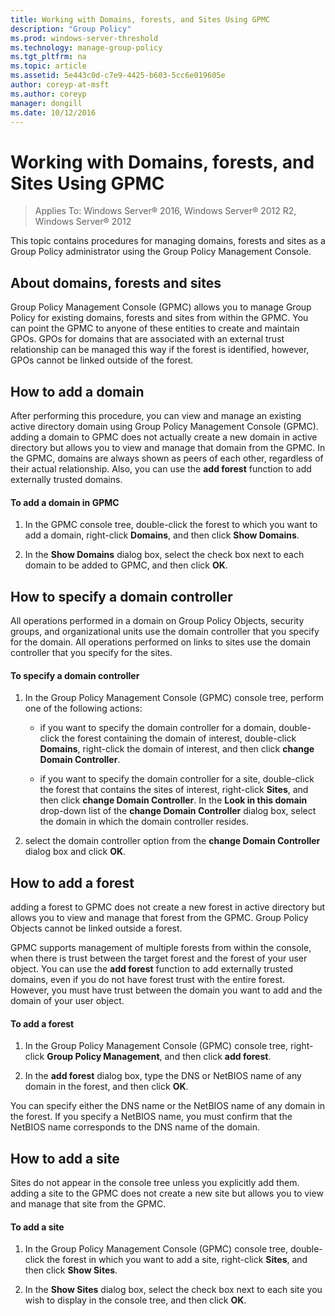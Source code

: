 ```yaml
---
title: Working with Domains, forests, and Sites Using GPMC
description: "Group Policy"
ms.prod: windows-server-threshold
ms.technology: manage-group-policy
ms.tgt_pltfrm: na
ms.topic: article
ms.assetid: 5e443c0d-c7e9-4425-b603-5cc6e019605e
author: coreyp-at-msft
ms.author: coreyp
manager: dongill
ms.date: 10/12/2016
---
```


# Working with Domains, forests, and Sites Using GPMC

>Applies To: Windows Server&reg; 2016, Windows Server&reg; 2012 R2, Windows Server&reg; 2012

This topic contains procedures for managing domains, forests and sites as a Group Policy administrator using the Group Policy Management Console.

## About domains, forests and sites
Group Policy Management Console (GPMC) allows you to manage Group Policy for existing domains, forests and sites from within the GPMC. You can point the GPMC to anyone of these entities to create and maintain GPOs. GPOs for domains that are associated with an external trust relationship can be managed this way if the forest is identified, however, GPOs cannot be linked outside of the forest.

## How to add a domain
After performing this procedure, you can view and manage an existing active directory domain using Group Policy Management Console (GPMC). adding a domain to GPMC does not actually create a new domain in active directory but allows you to view and manage that domain from the GPMC. In the GPMC, domains are always shown as peers of each other, regardless of their actual relationship. Also, you can use the **add forest** function to add externally trusted domains.

#### To add a domain in GPMC

1.  In the GPMC console tree, double-click the forest to which you want to add a domain, right-click **Domains**, and then click **Show Domains**.

2.  In the **Show Domains** dialog box, select the check box next to each domain to be added to GPMC, and then click **OK**.

## How to specify a domain controller
All operations performed in a domain on Group Policy Objects, security groups, and organizational units use the domain controller that you specify for the domain. All operations performed on links to sites use the domain controller that you specify for the sites.

#### To specify a domain controller

1.  In the Group Policy Management Console (GPMC) console tree, perform one of the following actions:

    -   if you want to specify the domain controller for a domain, double-click the forest containing the domain of interest, double-click **Domains**, right-click the domain of interest, and then click **change Domain Controller**.

    -   if you want to specify the domain controller for a site, double-click the forest that contains the sites of interest, right-click **Sites**, and then click **change Domain Controller**. In the **Look in this domain** drop-down list of the **change Domain Controller** dialog box, select the domain in which the domain controller resides.

2.  select the domain controller option from the **change Domain Controller** dialog box and click **OK**.

## How to add a forest
adding a forest to GPMC does not create a new forest in active directory but allows you to view and manage that forest from the GPMC. Group Policy Objects cannot be linked outside a forest.

GPMC supports management of multiple forests from within the console, when there is trust between the target forest and the forest of your user object. You can use the **add forest** function to add externally trusted domains, even if you do not have forest trust with the entire forest. However, you must have trust between the domain you want to add and the domain of your user object.

#### To add a forest

1.  In the Group Policy Management Console (GPMC) console tree, right-click **Group Policy Management**, and then click **add forest**.

2.  In the **add forest** dialog box, type the DNS or NetBIOS name of any domain in the forest, and then click **OK**.

You can specify either the DNS name or the NetBIOS name of any domain in the forest. If you specify a NetBIOS name, you must confirm that the NetBIOS name corresponds to the DNS name of the domain.

## How to add a site
Sites do not appear in the console tree unless you explicitly add them. adding a site to the GPMC does not create a new site but allows you to view and manage that site from the GPMC.

#### To add a site

1.  In the Group Policy Management Console (GPMC) console tree, double-click the forest in which you want to add a site, right-click **Sites**, and then click **Show Sites**.

2.  In the **Show Sites** dialog box, select the check box next to each site you wish to display in the console tree, and then click **OK**.


